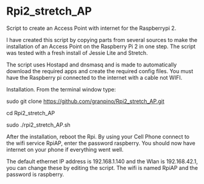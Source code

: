 # Rpi2_stretch_AP
Script to create an Access Point with internet for the Raspberrypi 2. 

I have created this script by copying parts from several sources to make the installation of an Access Point on the Raspberry Pi 2 in one step. The script was tested with a fresh install of Jessie Lite and Stretch.

The script uses Hostapd and dnsmasq and is made to automatically download the required apps and create the required config files. You must have the Raspberry pi connected to the internet with a cable not WIFI.

Installation. From the terminal window type:

sudo git clone https://github.com/granpino/Rpi2_stretch_AP.git

cd Rpi2_stretch_AP

sudo ./rpi2_stretch_AP.sh

After the installation, reboot the Rpi. By using your Cell Phone connect to the wifi service RpiAP, enter the password raspberry. You should now have internet on your phone if everything went well.

The default ethernet IP address is 192.168.1.140 and the Wlan is 192.168.42.1, you can change these by editing the script. The wifi is named RpiAP and the password is raspberry.

